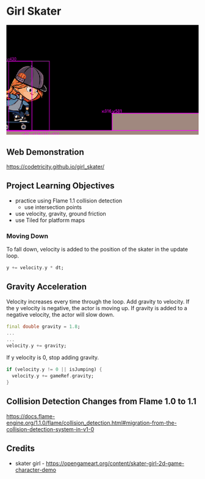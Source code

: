 # Girl Skater

![screenshot](readme/screenshot.gif)

## Web Demonstration

https://codetricity.github.io/girl_skater/

## Project Learning Objectives

* practice using Flame 1.1 collision detection
  * use intersection points
* use velocity, gravity, ground friction
* use Tiled for platform maps

### Moving Down

To fall down, velocity is added to the position of the skater in the update loop.

```dart
y += velocity.y * dt;
```

## Gravity Acceleration

Velocity increases every time through the loop.  Add gravity to velocity.
If the y velocity is negative, the actor is moving up.
If gravity is added to a negative velocity, the actor will slow down.

```dart
final double gravity = 1.8;
...
...
velocity.y += gravity;
```

If y velocity is 0, stop adding gravity.

```dart
if (velocity.y != 0 || isJumping) {
  velocity.y += gameRef.gravity;
}
```

## Collision Detection Changes from Flame 1.0 to 1.1

https://docs.flame-engine.org/1.1.0/flame/collision_detection.html#migration-from-the-collision-detection-system-in-v1-0


## Credits

* skater girl - https://opengameart.org/content/skater-girl-2d-game-character-demo